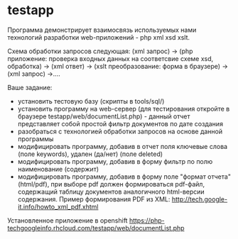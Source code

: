 testapp
=======

Программа демонстрирует взаимосвязь используемых нами технологий
разработки web-приложений - php xml xsd xslt.

Схема обработки запросов следующая:
(xml запрос) -> (php приложение: проверка входных данных на соответсвие
схеме xsd, обработка) -> (xml ответ) -> (xslt преобразование: форма в
браузере) -> (xml запрос) ->....

Ваше задание:
- установить тестовую базу (скрипты в tools/sql/) 
- установить программу на web-сервер (для тестирования откройте в
браузере testapp/web/documentList.php) - данный отчет представляет собой
простой фильтр документов по дате создания 
- разобраться с технологией обработки запросов на основе данной программы
- модифицировать программу, добавив в отчет поля ключевые слова (поле
keywords), удален (да/нет) (поле deleted) 
- модифицировать программу, добавив в форму фильтр по полю наименование
(содержит) 
- модифицировать программу, добавив в форму поле "формат отчета" (html/pdf),
при выборе pdf должен формироваться pdf-файл, содержащий таблицу документов
аналогичного html-версии содержания. Пример формирования PDF из XML:
http://tech.google-it.info/howto_xml_pdf.xhtml

Установленное приложение в openshift
https://php-techgoogleinfo.rhcloud.com/testapp/web/documentList.php